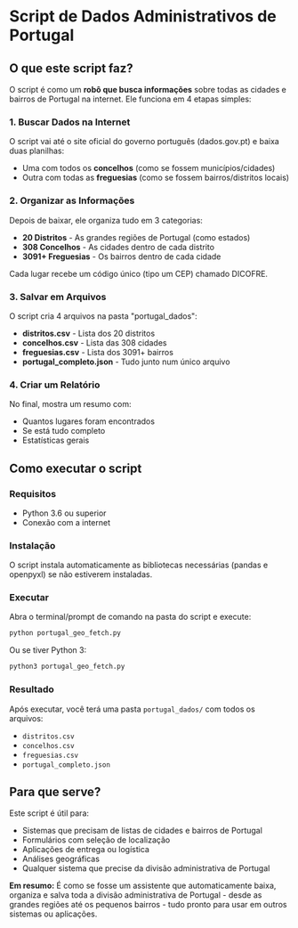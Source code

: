 # Script de Dados Administrativos de Portugal

## O que este script faz?

O script é como um **robô que busca informações** sobre todas as cidades e bairros de Portugal na internet. Ele funciona em 4 etapas simples:

### 1. Buscar Dados na Internet
O script vai até o site oficial do governo português (dados.gov.pt) e baixa duas planilhas:
- Uma com todos os **concelhos** (como se fossem municípios/cidades)
- Outra com todas as **freguesias** (como se fossem bairros/distritos locais)

### 2. Organizar as Informações
Depois de baixar, ele organiza tudo em 3 categorias:
- **20 Distritos** - As grandes regiões de Portugal (como estados)
- **308 Concelhos** - As cidades dentro de cada distrito
- **3091+ Freguesias** - Os bairros dentro de cada cidade

Cada lugar recebe um código único (tipo um CEP) chamado DICOFRE.

### 3. Salvar em Arquivos
O script cria 4 arquivos na pasta "portugal_dados":
- **distritos.csv** - Lista dos 20 distritos
- **concelhos.csv** - Lista das 308 cidades
- **freguesias.csv** - Lista dos 3091+ bairros
- **portugal_completo.json** - Tudo junto num único arquivo

### 4. Criar um Relatório
No final, mostra um resumo com:
- Quantos lugares foram encontrados
- Se está tudo completo
- Estatísticas gerais

## Como executar o script

### Requisitos
- Python 3.6 ou superior
- Conexão com a internet

### Instalação
O script instala automaticamente as bibliotecas necessárias (pandas e openpyxl) se não estiverem instaladas.

### Executar
Abra o terminal/prompt de comando na pasta do script e execute:

```bash
python portugal_geo_fetch.py
```

Ou se tiver Python 3:

```bash
python3 portugal_geo_fetch.py
```

### Resultado
Após executar, você terá uma pasta `portugal_dados/` com todos os arquivos:
- `distritos.csv`
- `concelhos.csv`
- `freguesias.csv`
- `portugal_completo.json`

## Para que serve?

Este script é útil para:
- Sistemas que precisam de listas de cidades e bairros de Portugal
- Formulários com seleção de localização
- Aplicações de entrega ou logística
- Análises geográficas
- Qualquer sistema que precise da divisão administrativa de Portugal

**Em resumo:** É como se fosse um assistente que automaticamente baixa, organiza e salva toda a divisão administrativa de Portugal - desde as grandes regiões até os pequenos bairros - tudo pronto para usar em outros sistemas ou aplicações.